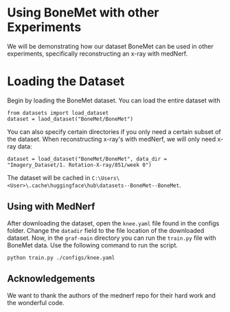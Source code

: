 ﻿# Using BoneMet with other Experiments

We will be demonstrating how our dataset BoneMet can be used in other experiments, specifically reconstructing an x-ray with medNerf.


# Loading the Dataset
Begin by loading the BoneMet dataset. You can load the entire dataset with 
```
from datasets import load_dataset
dataset = laod_dataset("BoneMet/BoneMet")
```
You can also specify certain directories if you only need a certain subset of the dataset. When reconstructing x-ray's with medNerf, we will only need x-ray data:
```
dataset = load_dataset("BoneMet/BoneMet", data_dir = "Imagery_Dataset/1. Rotation-X-ray/851/week 0")
```
The dataset will be cached in `C:\Users\<User>\.cache\huggingface\hub\datasets--BoneMet--BoneMet`. 
## Using with MedNerf

After downloading the dataset, open the `knee.yaml` file found in the configs folder. Change the `datadir` field to the file location of the downloaded dataset. Now, in the `graf-main` directory you can run the `train.py` file with BoneMet data. Use the following command to run the script.
```
python train.py ./configs/knee.yaml
```

## Acknowledgements

We want to thank the authors of the mednerf repo for their hard work and the wonderful code.


